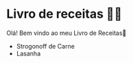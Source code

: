 # Livro de receitas :man_cook:

Olá! Bem vindo ao meu Livro de Receitas:wave:

* Strogonoff de Carne
* Lasanha

